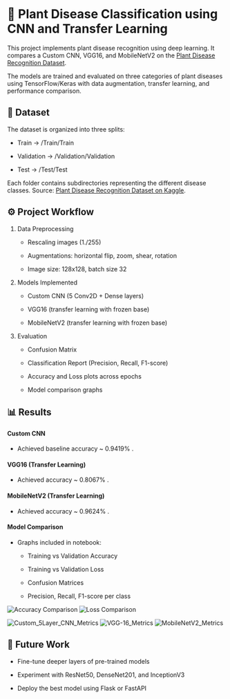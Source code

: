 # 🌱 Plant Disease Classification using CNN and Transfer Learning

This project implements plant disease recognition using deep learning. It compares a Custom CNN, VGG16, and MobileNetV2 on the [Plant Disease Recognition Dataset](https://www.kaggle.com/datasets/rashikrahmanpritom/plant-disease-recognition-dataset).

The models are trained and evaluated on three categories of plant diseases using TensorFlow/Keras with data augmentation, transfer learning, and performance comparison.

## 📂 Dataset

The dataset is organized into three splits:

  - Train → /Train/Train
  
  - Validation → /Validation/Validation
  
  - Test → /Test/Test

Each folder contains subdirectories representing the different disease classes.
Source: [Plant Disease Recognition Dataset on Kaggle](https://www.kaggle.com/datasets/rashikrahmanpritom/plant-disease-recognition-dataset).

## ⚙️ Project Workflow

1. Data Preprocessing

   - Rescaling images (1./255)
    
   - Augmentations: horizontal flip, zoom, shear, rotation
    
   - Image size: 128x128, batch size 32
    
2. Models Implemented

   - Custom CNN (5 Conv2D + Dense layers)
    
   - VGG16 (transfer learning with frozen base)
    
   - MobileNetV2 (transfer learning with frozen base)

3. Evaluation

   - Confusion Matrix

   - Classification Report (Precision, Recall, F1-score)

   - Accuracy and Loss plots across epochs

   - Model comparison graphs
  
## 📊 Results
#### Custom CNN

   - Achieved baseline accuracy ~ 0.9419% .

#### VGG16 (Transfer Learning)

   - Achieved accuracy ~ 0.8067% .

#### MobileNetV2 (Transfer Learning)

   - Achieved accuracy ~ 0.9624% .

#### Model Comparison

- Graphs included in notebook:

   - Training vs Validation Accuracy
    
   - Training vs Validation Loss
    
   - Confusion Matrices
    
   - Precision, Recall, F1-score per class
 
![Accuracy Comparison](assets/Accuracy_comparison.png)
![Loss Comparison](assets/Loss_Comparison.png)

![Custom_5Layer_CNN_Metrics](assets/Custom_CNN_metrics.png)
![VGG-16_Metrics](assets/VGG16_metrics.png)
![MobileNetV2_Metrics](assets/MobileNetV2_Metrics.png)


## 🔮 Future Work

 - Fine-tune deeper layers of pre-trained models

 - Experiment with ResNet50, DenseNet201, and InceptionV3

 - Deploy the best model using Flask or FastAPI
